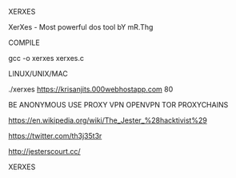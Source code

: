 XERXES

XerXes - Most powerful dos tool bY mR.Thg

COMPILE

gcc -o xerxes xerxes.c

LINUX/UNIX/MAC

./xerxes https://krisanjits.000webhostapp.com 80

BE ANONYMOUS
USE PROXY VPN OPENVPN TOR PROXYCHAINS

https://en.wikipedia.org/wiki/The_Jester_%28hacktivist%29

https://twitter.com/th3j35t3r

http://jesterscourt.cc/

XERXES

